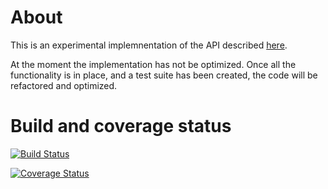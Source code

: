 About
=====

This is an experimental implemnentation of the API described
[here](https://github.com/astropy/astropy-api/blob/master/wcs_axes/wcs_api.md).

At the moment the implementation has not be optimized. Once all the
functionality is in place, and a test suite has been created, the code will be
refactored and optimized.

Build and coverage status
=========================

[![Build Status](https://travis-ci.org/astrofrog/wcsaxes.png?branch=master)](https://travis-ci.org/astrofrog/wcsaxes)

[![Coverage Status](https://coveralls.io/repos/astrofrog/wcsaxes/badge.png?branch=master)](https://coveralls.io/r/astrofrog/wcsaxes?branch=master)
